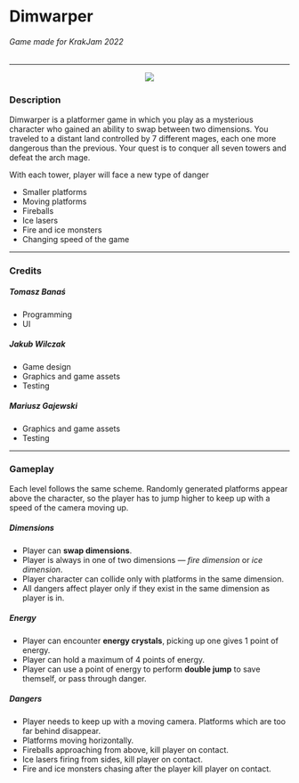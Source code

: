 # **Dimwarper**
###### _Game made for KrakJam 2022_
------------------------
<p align="center">
  <img src="https://i.imgur.com/hxnkOa5.png">
</p>

### Description
Dimwarper is a platformer game in which you play as a mysterious character who gained an ability to swap between two dimensions. You traveled to a distant land controlled by 7 different mages, each one more dangerous than the previous. Your quest is to conquer all seven towers and defeat the arch mage.

With each tower, player will face a new type of danger
- Smaller platforms
- Moving platforms
- Fireballs
- Ice lasers
- Fire and ice monsters
- Changing speed of the game
 ------------------------
### Credits
##### Tomasz Banaś
- Programming
- UI
##### Jakub Wilczak
- Game design
- Graphics and game assets
- Testing
##### Mariusz Gajewski
- Graphics and game assets
- Testing
 ------------------------
### Gameplay

Each level follows the same scheme. Randomly generated platforms appear above the character, so the player has to jump higher to keep up with a speed of the camera moving up.

##### Dimensions
- Player can **swap dimensions**.
- Player is always in one of two dimensions — _fire dimension_ or _ice dimension_.
- Player character can collide only with platforms in the same dimension.
- All dangers affect player only if they exist in the same dimension as player is in.

##### Energy
- Player can encounter **energy crystals**, picking up one gives 1 point of energy. 
- Player can hold a maximum of 4 points of energy. 
- Player can use a point of energy to perform **double jump** to save themself, or pass through danger.

##### Dangers
- Player needs to keep up with a moving camera. Platforms which are too far behind disappear.
- Platforms moving horizontally.
- Fireballs approaching from above, kill player on contact.
- Ice lasers firing from sides, kill player on contact.
- Fire and ice monsters chasing after the player kill player on contact.
